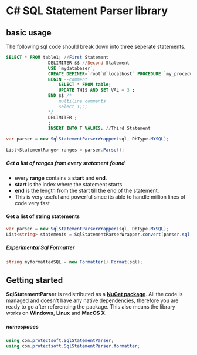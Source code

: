 # C# SQL Statement Parser library
## basic usage <br>
The following sql code should break down into three seperate statements.<br>
```sql
SELECT * FROM table1; //First Statement
                DELIMITER $$ //Second Statement
                USE `mydatabaser`;
                CREATE DEFINER=`root`@`localhost` PROCEDURE `my_procedure`()
                BEGIN --comment
	                SELECT * FROM table;
                    UPDATE THIS AND SET VAL = 3 ;
                END $$ /*
                    multiline comments
                    select 1;;;
                */
                DELIMITER ;  
                ;
                INSERT INTO T VALUES; //Third Statement
```

```csharp
var parser = new SqlStatementParserWrapper(sql, DbType.MYSQL);
 
List<StatementRange> ranges = parser.Parse();
```
##### Get a list of ranges from every statement found
- every <b>range</b> contains a <b>start</b> and <b>end</b>.
- <b>start</b> is the index where the statement starts
- <b>end</b> is the length from the start till the end of the statement.
- This is very useful and powerful since its able to handle million lines of code very fast <br>

#### Get a list of string statements
```csharp
var parser = new SqlStatementParserWrapper(sql, DbType.MYSQL);
List<string> statements = SqlStatementParserWrapper.convert(parser.sql,parser.Parse());
```

##### Experimental Sql Formatter
```csharp
string myformattedSQL = new Formatter().Format(sql);
```
## Getting started

**SqlStatementParser** is redistributed as a <b> [NuGet package](https://www.nuget.org/packages/protectsoft.SqlStatementParser)</b>. All the code is managed and doesn't have any native dependencies, therefore you are ready to go after referencing the package. This also means the library works on **Windows**, **Linux** and **MacOS X**.

##### namespaces
```csharp
using com.protectsoft.SqlStatementParser;
using com.protectsoft.SqlStatementParser.formatter;
```

